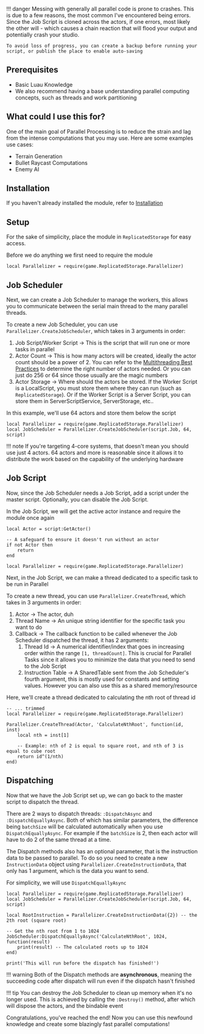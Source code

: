 !!! danger
    Messing with generally all parallel code is prone to crashes. This is due to a few reasons, the most common I've encountered being errors. Since the Job Script is cloned across the actors, if one errors, most likely the other will - which causes a chain reaction that will flood your output and potentially crash your studio.

    To avoid loss of progress, you can create a backup before running your script, or publish the place to enable auto-saving

## Prerequisites
- Basic Luau Knowledge
- We also recommend having a base understanding parallel computing concepts, such as threads and work partitioning

## What could I use this for?
One of the main goal of Parallel Processing is to reduce the strain and lag from the intense computations that you may use. Here are some examples use cases:

- Terrain Generation
- Bullet Raycast Computations
- Enemy AI

## Installation
If you haven't already installed the module, refer to [Installation](/parallelizer/guides/installation)

## Setup
For the sake of simplicity, place the module in `ReplicatedStorage` for easy access.

Before we do anything we first need to require the module
```luau
local Parallelizer = require(game.ReplicatedStorage.Parallelizer)
```

## Job Scheduler
Next, we can create a Job Scheduler to manage the workers, this allows you to communicate between the serial main thread to the many parallel threads.

To create a new Job Scheduler, you can use `Parallelizer.CreateJobScheduler`, which takes in 3 arguments in order:

1. Job Script/Worker Script ->
    This is the script that will run one or more tasks in parallel
2. Actor Count ->
    This is how many actors will be created, ideally the actor count should be a power of 2. You can refer to the [Multithreading Best Practices](https://create.roblox.com/docs/scripting/multithreading#best-practices:~:text=Use%20the%20Right%20Number%20of%20Actors) to determine the right number of actors needed. Or you can just do 256 or 64 since those usually are the magic numbers
3. Actor Storage ->
    Where should the actors be stored. If the Worker Script is a LocalScript, you must store them where they can run (such as `ReplicatedStorage`). Or if the Worker Script is a Server Script, you can store them in ServerScriptService, ServerStorage, etc..

In this example, we'll use 64 actors and store them below the script
```luau
local Parallelizer = require(game.ReplicatedStorage.Parallelizer)
local JobScheduler = Parallelizer.CreateJobScheduler(script.Job, 64, script)
```
!!! note
    If you're targeting 4-core systems, that doesn't mean you should use just 4 actors. 64 actors and more is reasonable since it allows it to distribute the work based on the capability of the underlying hardware

## Job Script
Now, since the Job Scheduler needs a Job Script, add a script under the master script. Optionally, you can disable the Job Script.

In the Job Script, we will get the active actor instance and require the module once again
```luau
local Actor = script:GetActor()

-- A safeguard to ensure it doesn't run without an actor
if not Actor then
    return
end

local Parallelizer = require(game.ReplicatedStorage.Parallelizer)
```
Next, in the Job Script, we can make a thread dedicated to a specific task to be run in Parallel

To create a new thread, you can use `Parallelizer.CreateThread`, which takes in 3 arguments in order:

1. Actor -> The actor, duh
2. Thread Name -> An unique string identifier for the specific task you want to do
3. Callback -> The callback function to be called whenever the Job Scheduler dispatched the thread, it has 2 arguments:
    1. Thread Id -> A numerical identifier/index that goes in increasing order within the range `[1, threadCount]`. This is crucial for Parallel Tasks since it allows you to minimize the data that you need to send to the Job Script
    2. Instruction Table -> A SharedTable sent from the Job Scheduler's fourth argument, this is mostly used for constants and setting values. However you can also use this as a shared memory/resource

Here, we'll create a thread dedicated to calculating the nth root of thread id
```luau
-- ... trimmed
local Parallelizer = require(game.ReplicatedStorage.Parallelizer)

Parallelizer.CreateThread(Actor, 'CalculateNthRoot', function(id, inst)
    local nth = inst[1]
    
    -- Example: nth of 2 is equal to square root, and nth of 3 is equal to cube root 
    return id^(1/nth)
end)
```

## Dispatching
Now that we have the Job Script set up, we can go back to the master script to dispatch the thread.

There are 2 ways to dispatch threads: `:DispatchAsync` and `:DispatchEquallyAsync`. Both of which has similar parameters, the difference being `batchSize` will be calculated automatically when you use `DispatchEquallyAsync`. For example if the `batchSize` is 2, then each actor will have to do 2 of the same thread at a time.

The Dispatch methods also has an optional parameter, that is the instruction data to be passed to parallel. To do so you need to create a new `InstructionData` object using `Parallelizer.CreateInstructionData`, that only has 1 argument, which is the data you want to send.

For simplicity, we will use `DispatchEquallyAsync`
```luau
local Parallelizer = require(game.ReplicatedStorage.Parallelizer)
local JobScheduler = Parallelizer.CreateJobScheduler(script.Job, 64, script)

local RootInstruction = Parallelizer.CreateInstructionData({2}) -- the 2th root (square root)

-- Get the nth root from 1 to 1024
JobScheduler:DispatchEquallyAsync('CalculateNthRoot', 1024, function(result)
    print(result) -- The calculated roots up to 1024
end)

print('This will run before the dispatch has finished!')
```
!!! warning
    Both of the Dispatch methods are __asynchronous__, meaning the succeeding code after dispatch will run even if the dispatch hasn't finished

!!! tip
    You can destroy the Job Scheduler to clean up memory when it's no longer used. This is achieved by calling the `:Destroy()` method, after which will dispose the actors, and the bindable event

Congratulations, you've reached the end! Now you can use this newfound knowledge and create some blazingly fast parallel computations!